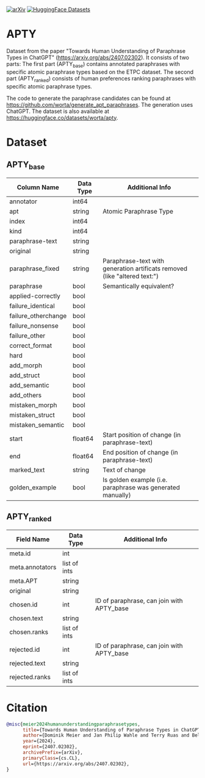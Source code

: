 [![arXiv](https://img.shields.io/badge/arXiv-2310.14863-b31b1b.svg)](https://arxiv.org/abs/2407.02302)
[![HuggingFace Datasets](https://img.shields.io/badge/🤗-Datasets-ffce1c.svg)](https://huggingface.co/datasets/worta/apty)

# APTY
Dataset from the paper "Towards Human Understanding of Paraphrase Types in ChatGPT" (https://arxiv.org/abs/2407.02302). It consists of two parts: The first part (APTY<sub>base</sub>) contains annotated paraphrases with specific atomic paraphrase types based on the ETPC dataset. The second part (APTY<sub>ranked</sub>) consists of human preferences ranking paraphrases with specific atomic paraphrase types.

The code to generate the paraphrase candidates can be found at https://github.com/worta/generate_apt_paraphrases. The generation uses ChatGPT. The dataset is also available at https://huggingface.co/datasets/worta/apty.


# Dataset
## APTY<sub>base</sub>

| Column Name            | Data Type        | Additional Info                    |
|------------------------|------------------|------------------------------------|
| annotator              | int64            |                                    |
| apt                    | string           |  Atomic Paraphrase Type            |
| index                  | int64            |                                    |
| kind                   | int64            |                                    |
| paraphrase-text        | string           |                                   |
| original               | string           |                          |
| paraphrase_fixed       | string           | Paraphrase-text with generation artificats removed (like "altered text:")      |
| paraphrase             | bool             | Semantically equivalent?      |
| applied-correctly      | bool             |                          |
| failure_identical      | bool             |                           |
| failure_otherchange    | bool             |                          |
| failure_nonsense       | bool             |                          |
| failure_other          | bool             |                           |
| correct_format         | bool             |                          |
| hard                   | bool             |                          |
| add_morph              | bool             |                          |
| add_struct             | bool             |                          |
| add_semantic           | bool             |                          |
| add_others             | bool             |                          |
| mistaken_morph         | bool             |                          |
| mistaken_struct        | bool             |                           |
| mistaken_semantic      | bool             |                           |
| start                  | float64          |  Start position of change (in paraphrase-text)   |
| end                    | float64          |  End position of change (in paraphrase-text)    |
| marked_text            | string           |  Text of change                                 |
| golden_example         | bool             |  Is golden example (i.e. paraphrase was generated manually)                                  |

## APTY<sub>ranked</sub>
| Field Name             | Data Type        | Additional Info                    |
|------------------------|------------------|------------------------------------|
| meta.id                | int              |                                    |
| meta.annotators        | list of ints     |                                    |
| meta.APT               | string           |                                    |
| original               | string           |                                    |
| chosen.id              | int              |  ID of paraphrase, can join with APTY_base  |
| chosen.text            | string           |                                    |
| chosen.ranks           | list of ints     |                                    |
| rejected.id            | int              |  ID of paraphrase, can join with APTY_base                                  |
| rejected.text          | string           |                                    |
| rejected.ranks         | list of ints     |                                    |

# Citation
```bib
@misc{meier2024humanunderstandingparaphrasetypes,
      title={Towards Human Understanding of Paraphrase Types in ChatGPT}, 
      author={Dominik Meier and Jan Philip Wahle and Terry Ruas and Bela Gipp},
      year={2024},
      eprint={2407.02302},
      archivePrefix={arXiv},
      primaryClass={cs.CL},
      url={https://arxiv.org/abs/2407.02302}, 
}
```

